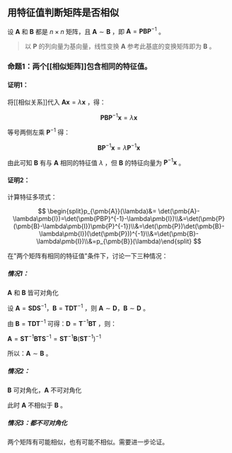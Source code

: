 ## 用特征值判断矩阵是否相似

设 $\pmb{A}$ 和 $\pmb{B}$ 都是 $n\times n$ 矩阵，且 $\pmb{A}\sim\pmb{B}$
，即 $\pmb{A}=\pmb{PBP}^{-1}$ 。

> 以 $\pmb{P}$ 的列向量为基向量，线性变换 $\pmb{A}$
> 参考此基底的变换矩阵即为 $\pmb{B}$ 。

### 命题1：两个[[相似矩阵]]包含相同的特征值。

#### 证明1：

将[[相似关系]]代入 $\pmb{Ax}=\lambda\pmb{x}$ ，得：

$$\pmb{PBP}^{-1}\pmb{x}=\lambda\pmb{x}$$

等号两侧左乘 $\pmb{P}^{-1}$ 得：

$$\pmb{BP}^{-1}\pmb{x}=\lambda\pmb{P}^{-1}\pmb{x}$$

由此可知 $\pmb{B}$ 有与 $\pmb{A}$ 相同的特征值 $\lambda$ ，但 $\pmb{B}$
的特征向量为 $\pmb{P}^{-1}\pmb{x}$ 。

#### 证明2：

计算特征多项式：

$$
\begin{split}p_{\pmb{A}}(\lambda)&= \det(\pmb{A}-\lambda\pmb{I})=\det(\pmb{PBP}^{-1}-\lambda\pmb{I})\\&=\det(\pmb{P}(\pmb{B}-\lambda\pmb{I})\pmb{P}^{-1})\\&=\det(\pmb{P})\det(\pmb{B}-\lambda\pmb{I})(\det(\pmb{P}))^{-1}\\&=\det(\pmb{B}-\lambda\pmb{I})\\&=p_{\pmb{B}}(\lambda)\end{split}
$$

在"两个矩阵有相同的特征值"条件下，讨论一下三种情况：

##### 情况1：
$\pmb{A}$ 和 $\pmb{B}$ 皆可对角化

设 $\pmb{A}=\pmb{SDS}^{-1}，\pmb{B}=\pmb{TDT}^{-1}$ ，则
$\pmb{A}\sim\pmb{D}，\pmb{B}\sim\pmb{D}$ 。

由 $\pmb{B}=\pmb{TDT}^{-1}$ 可得：$\pmb{D}=\pmb{T}^{-1}\pmb{BT}$ ，则：

$\pmb{A}=\pmb{S}\pmb{T}^{-1}\pmb{BT}\pmb{S}^{-1}=\pmb{ST}^{-1}\pmb{B}(\pmb{ST}^{-1})^{-1}$

所以：$\pmb{A}\sim\pmb{B}$ 。

##### 情况2：
$\pmb{B}$ 可对角化，$\pmb{A}$ 不可对角化

此时 $\pmb{A}$ 不相似于 $\pmb{B}$ 。

##### 情况3：都不可对角化

两个矩阵有可能相似，也有可能不相似。需要进一步论证。